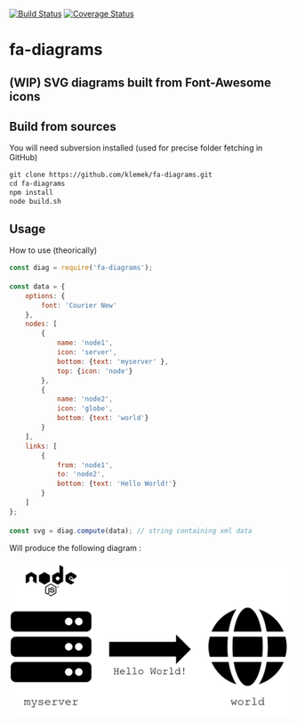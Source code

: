[![Build Status](https://img.shields.io/travis/Klemek/fa-diagrams.svg?branch=master)](https://travis-ci.org/Klemek/fa-diagrams)
[![Coverage Status](https://img.shields.io/coveralls/github/Klemek/fa-diagrams.svg?branch=master)](https://coveralls.io/github/Klemek/fa-diagrams?branch=master)

# fa-diagrams
## (WIP) SVG diagrams built from Font-Awesome icons

## Build from sources

You will need subversion installed (used for precise folder fetching in GitHub)

```
git clone https://github.com/klemek/fa-diagrams.git
cd fa-diagrams
npm install
node build.sh
```

## Usage

How to use (theorically)
```javascript
const diag = require('fa-diagrams');

const data = {
    options: {
        font: 'Courier New'
    },
    nodes: [
        {
            name: 'node1',
            icon: 'server',
            bottom: {text: 'myserver' },
            top: {icon: 'node'}
        },
        {
            name: 'node2',
            icon: 'globe',
            bottom: {text: 'world'}
        }
    ],
    links: [
        {
            from: 'node1',
            to: 'node2',
            bottom: {text: 'Hello World!'}
        }
    ]
};

const svg = diag.compute(data); // string containing xml data
```

Will produce the following diagram :

![sample](sample.png)


